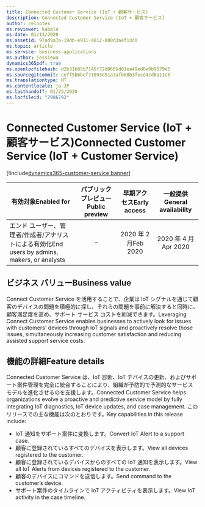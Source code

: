 ```yaml
---
title: Connected Customer Service (IoT + 顧客サービス)
description: Connected Customer Service (IoT + 顧客サービス)
author: relnotes
ms.reviewer: kabala
ms.date: 01/13/2020
ms.assetid: 97ad9a7a-19db-e911-a812-000d3a4f13c0
ms.topic: article
ms.service: business-applications
ms.author: jessiewa
dynamics365pdf: true
ms.openlocfilehash: d2b31b85b7145f72d0605d01ea49ed6e9b9079e5
ms.sourcegitcommit: ceff5b6bef71093d51a3afb60b3fecd4cd8a11c8
ms.translationtype: HT
ms.contentlocale: ja-JP
ms.lasthandoff: 01/25/2020
ms.locfileid: "2986792"
---
```

# <a name="connected-customer-service-iot--customer-service"></a><span data-ttu-id="c4984-103">Connected Customer Service (IoT + 顧客サービス)</span><span class="sxs-lookup"><span data-stu-id="c4984-103">Connected Customer Service (IoT + Customer Service)</span></span>
[!include[dynamics365-customer-service banner](../includes/dynamics365-customer-service.md)]

| <span data-ttu-id="c4984-104">有効対象</span><span class="sxs-lookup"><span data-stu-id="c4984-104">Enabled for</span></span>    |  <span data-ttu-id="c4984-105">パブリック プレビュー</span><span class="sxs-lookup"><span data-stu-id="c4984-105">Public preview</span></span> | <span data-ttu-id="c4984-106">早期アクセス</span><span class="sxs-lookup"><span data-stu-id="c4984-106">Early access</span></span> | <span data-ttu-id="c4984-107">一般提供</span><span class="sxs-lookup"><span data-stu-id="c4984-107">General availability</span></span> | 
| ---------- | :----------: |:----------: |:----------: |
|<span data-ttu-id="c4984-108">エンド ユーザー、管理者/作成者/アナリストによる有効化</span><span class="sxs-lookup"><span data-stu-id="c4984-108">End users by admins, makers, or analysts</span></span>|-|<span data-ttu-id="c4984-109">2020 年 2 月</span><span class="sxs-lookup"><span data-stu-id="c4984-109">Feb 2020</span></span>| <span data-ttu-id="c4984-110">2020 年 4 月</span><span class="sxs-lookup"><span data-stu-id="c4984-110">Apr 2020</span></span>|


## <a name="business-value"></a><span data-ttu-id="c4984-111">ビジネス バリュー</span><span class="sxs-lookup"><span data-stu-id="c4984-111">Business value</span></span>
<!-- bv start -->
<span data-ttu-id="c4984-112">Connect Customer Service を活用することで、企業は IoT シグナルを通じて顧客のデバイスの問題を積極的に探し、それらの問題を事前に解決すると同時に、顧客満足度を高め、サポート サービス コストを削減できます。</span><span class="sxs-lookup"><span data-stu-id="c4984-112">Leveraging Connect Customer Service enables businesses to actively look for issues with customers' devices through IoT signals and proactively resolve those issues, simultaneously increasing customer satisfaction and reducing assisted support service costs.</span></span>
<!-- bv end -->



## <a name="feature-details"></a><span data-ttu-id="c4984-113">機能の詳細</span><span class="sxs-lookup"><span data-stu-id="c4984-113">Feature details</span></span>
<!--feature detail start -->
<span data-ttu-id="c4984-114">Connected Customer Service は、IoT 診断、IoT デバイスの更新、およびサポート案件管理を完全に統合することにより、組織が予防的で予測的なサービス モデルを進化させるのを支援します。</span><span class="sxs-lookup"><span data-stu-id="c4984-114">Connected Customer Service helps organizations evolve a proactive and predictive service model by fully integrating IoT diagnostics, IoT device updates, and case management.</span></span> <span data-ttu-id="c4984-115">このリリースでの主な機能は次のとおりです。</span><span class="sxs-lookup"><span data-stu-id="c4984-115">Key capabilities in this release include:</span></span>

- <span data-ttu-id="c4984-116">IoT 通知をサポート案件に変換します。</span><span class="sxs-lookup"><span data-stu-id="c4984-116">Convert IoT Alert to a support case.</span></span>
- <span data-ttu-id="c4984-117">顧客に登録されているすべてのデバイスを表示します。</span><span class="sxs-lookup"><span data-stu-id="c4984-117">View all devices registered to the customer.</span></span>
- <span data-ttu-id="c4984-118">顧客に登録されているデバイスからのすべての IoT 通知を表示します。</span><span class="sxs-lookup"><span data-stu-id="c4984-118">View all IoT Alerts from devices registered to the customer.</span></span>
- <span data-ttu-id="c4984-119">顧客のデバイスにコマンドを送信します。</span><span class="sxs-lookup"><span data-stu-id="c4984-119">Send command to the customer’s device.</span></span>
- <span data-ttu-id="c4984-120">サポート案件のタイムラインで IoT アクティビティを表示します。</span><span class="sxs-lookup"><span data-stu-id="c4984-120">View IoT activity in the case timeline.</span></span>
<!--feature detail end -->









